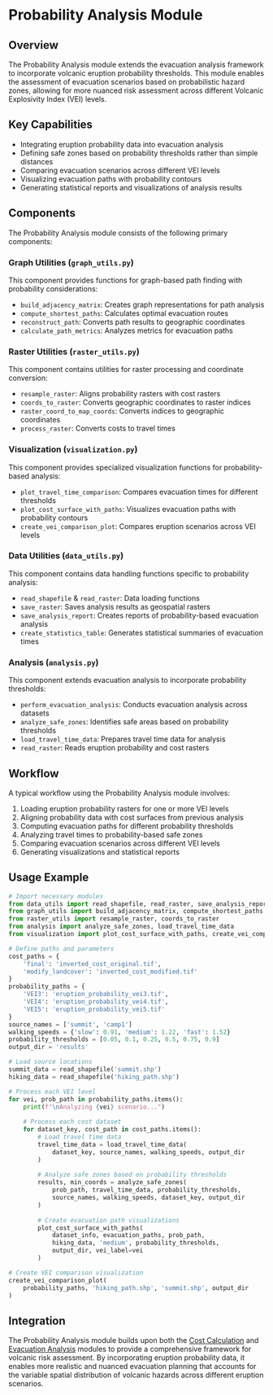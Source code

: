 # Probability Analysis Module

## Overview

The Probability Analysis module extends the evacuation analysis framework to incorporate volcanic eruption probability thresholds. This module enables the assessment of evacuation scenarios based on probabilistic hazard zones, allowing for more nuanced risk assessment across different Volcanic Explosivity Index (VEI) levels.

## Key Capabilities

- Integrating eruption probability data into evacuation analysis
- Defining safe zones based on probability thresholds rather than simple distances
- Comparing evacuation scenarios across different VEI levels
- Visualizing evacuation paths with probability contours
- Generating statistical reports and visualizations of analysis results

## Components

The Probability Analysis module consists of the following primary components:

### Graph Utilities (`graph_utils.py`)

This component provides functions for graph-based path finding with probability considerations:

- `build_adjacency_matrix`: Creates graph representations for path analysis
- `compute_shortest_paths`: Calculates optimal evacuation routes
- `reconstruct_path`: Converts path results to geographic coordinates
- `calculate_path_metrics`: Analyzes metrics for evacuation paths

### Raster Utilities (`raster_utils.py`)

This component contains utilities for raster processing and coordinate conversion:

- `resample_raster`: Aligns probability rasters with cost rasters
- `coords_to_raster`: Converts geographic coordinates to raster indices
- `raster_coord_to_map_coords`: Converts indices to geographic coordinates
- `process_raster`: Converts costs to travel times

### Visualization (`visualization.py`)

This component provides specialized visualization functions for probability-based analysis:

- `plot_travel_time_comparison`: Compares evacuation times for different thresholds
- `plot_cost_surface_with_paths`: Visualizes evacuation paths with probability contours
- `create_vei_comparison_plot`: Compares eruption scenarios across VEI levels

### Data Utilities (`data_utils.py`)

This component contains data handling functions specific to probability analysis:

- `read_shapefile` & `read_raster`: Data loading functions
- `save_raster`: Saves analysis results as geospatial rasters
- `save_analysis_report`: Creates reports of probability-based evacuation analysis
- `create_statistics_table`: Generates statistical summaries of evacuation times

### Analysis (`analysis.py`)

This component extends evacuation analysis to incorporate probability thresholds:

- `perform_evacuation_analysis`: Conducts evacuation analysis across datasets
- `analyze_safe_zones`: Identifies safe areas based on probability thresholds
- `load_travel_time_data`: Prepares travel time data for analysis
- `read_raster`: Reads eruption probability and cost rasters

## Workflow

A typical workflow using the Probability Analysis module involves:

1. Loading eruption probability rasters for one or more VEI levels
2. Aligning probability data with cost surfaces from previous analysis
3. Computing evacuation paths for different probability thresholds
4. Analyzing travel times to probability-based safe zones
5. Comparing evacuation scenarios across different VEI levels
6. Generating visualizations and statistical reports

## Usage Example

```python
# Import necessary modules
from data_utils import read_shapefile, read_raster, save_analysis_report
from graph_utils import build_adjacency_matrix, compute_shortest_paths
from raster_utils import resample_raster, coords_to_raster
from analysis import analyze_safe_zones, load_travel_time_data
from visualization import plot_cost_surface_with_paths, create_vei_comparison_plot

# Define paths and parameters
cost_paths = {
    'final': 'inverted_cost_original.tif',
    'modify_landcover': 'inverted_cost_modified.tif'
}
probability_paths = {
    'VEI3': 'eruption_probability_vei3.tif',
    'VEI4': 'eruption_probability_vei4.tif',
    'VEI5': 'eruption_probability_vei5.tif'
}
source_names = ['summit', 'camp1']
walking_speeds = {'slow': 0.91, 'medium': 1.22, 'fast': 1.52}
probability_thresholds = [0.05, 0.1, 0.25, 0.5, 0.75, 0.9]
output_dir = 'results'

# Load source locations
summit_data = read_shapefile('summit.shp')
hiking_data = read_shapefile('hiking_path.shp')

# Process each VEI level
for vei, prob_path in probability_paths.items():
    print(f"\nAnalyzing {vei} scenario...")
    
    # Process each cost dataset
    for dataset_key, cost_path in cost_paths.items():
        # Load travel time data
        travel_time_data = load_travel_time_data(
            dataset_key, source_names, walking_speeds, output_dir
        )
        
        # Analyze safe zones based on probability thresholds
        results, min_coords = analyze_safe_zones(
            prob_path, travel_time_data, probability_thresholds,
            source_names, walking_speeds, dataset_key, output_dir
        )
        
        # Create evacuation path visualizations
        plot_cost_surface_with_paths(
            dataset_info, evacuation_paths, prob_path,
            hiking_data, 'medium', probability_thresholds,
            output_dir, vei_label=vei
        )

# Create VEI comparison visualization
create_vei_comparison_plot(
    probability_paths, 'hiking_path.shp', 'summit.shp', output_dir
)
```

## Integration

The Probability Analysis module builds upon both the [Cost Calculation](modules/cost-calculations.md) and [Evacuation Analysis](modules/Evacuation-Analysis.md) modules to provide a comprehensive framework for volcanic risk assessment. By incorporating eruption probability data, it enables more realistic and nuanced evacuation planning that accounts for the variable spatial distribution of volcanic hazards across different eruption scenarios.
